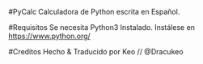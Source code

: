 #PyCalc
Calculadora de Python escrita en Español.

#Requisitos
Se necesita Python3 Instalado. Instálese en https://www.python.org/

#Creditos
Hecho & Traducido por Keo // @Dracukeo
